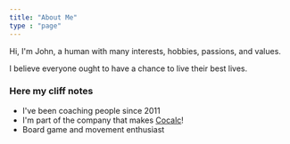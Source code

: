 ```yaml
---
title: "About Me"
type : "page"
---
```


Hi, I'm John, a human with many interests, hobbies, passions, and values. 

I believe everyone ought to have a chance to live their best lives.


### Here my cliff notes
- I've been coaching people since 2011
- I'm part of the company that makes [Cocalc](https://cocalc.com)!
- Board game and movement enthusiast